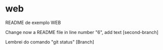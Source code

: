 # web

README de exemplo WEB



Change now a README file in line number "6", add text [second-branch]

Lembrei do comando "git status" [Branch]

